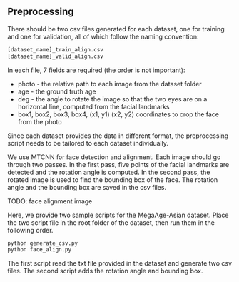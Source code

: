 ## Preprocessing
There should be two csv files generated for each dataset, one for training and one for validation, all of which follow the naming convention:
```bash
[dataset_name]_train_align.csv
[dataset_name]_valid_align.csv
```
In each file, 7 fields are required (the order is not important):
* photo - the relative path to each image from the dataset folder
* age - the ground truth age
* deg - the angle to rotate the image so that the two eyes are on a horizontal line, computed from the facial landmarks
* box1, box2, box3, box4, (x1, y1) (x2, y2) coordinates to crop the face from the photo

Since each dataset provides the data in different format, the preprocessing script needs to be tailored to each dataset individually.

We use MTCNN for face detection and alignment. Each image should go through two passes. In the first pass, five points of the facial landmarks are detected and the rotation angle is computed. In the second pass, the rotated image is used to find the bounding box of the face. The rotation angle and the bounding box are saved in the csv files.

TODO: face alignment image

Here, we provide two sample scripts for the MegaAge-Asian dataset. Place the two script file in the root folder of the dataset, then run them in the following order.

```bash
python generate_csv.py
python face_align.py
```
The first script read the txt file provided in the dataset and generate two csv files. The second script adds the rotation angle and bounding box.